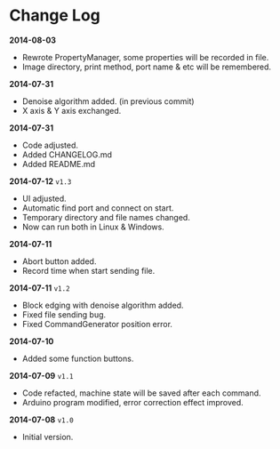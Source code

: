 Change Log
==========

**2014-08-03**
* Rewrote PropertyManager, some properties will be recorded in file.
* Image directory, print method, port name & etc will be remembered.

**2014-07-31**
* Denoise algorithm added. (in previous commit)
* X axis & Y axis exchanged.

**2014-07-31**
* Code adjusted.
* Added CHANGELOG.md
* Added README.md

**2014-07-12** `v1.3`
* UI adjusted.
* Automatic find port and connect on start.
* Temporary directory and file names changed.
* Now can run both in Linux & Windows.

**2014-07-11**
* Abort button added.
* Record time when start sending file.

**2014-07-11** `v1.2`
* Block edging with denoise algorithm added.
* Fixed file sending bug.
* Fixed CommandGenerator position error.

**2014-07-10**
* Added some function buttons.

**2014-07-09** `v1.1`
* Code refacted, machine state will be saved after each command.
* Arduino program modified, error correction effect improved.

**2014-07-08**  `v1.0`
* Initial version.
